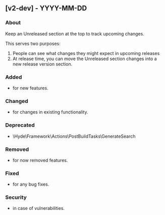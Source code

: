 ## [v2-dev] - YYYY-MM-DD

### About

Keep an Unreleased section at the top to track upcoming changes.

This serves two purposes:

1. People can see what changes they might expect in upcoming releases
2. At release time, you can move the Unreleased section changes into a new release version section.

### Added
- for new features.

### Changed
- for changes in existing functionality.

### Deprecated
- \Hyde\Framework\Actions\PostBuildTasks\GenerateSearch

### Removed
- for now removed features.

### Fixed
- for any bug fixes.

### Security
- in case of vulnerabilities.
